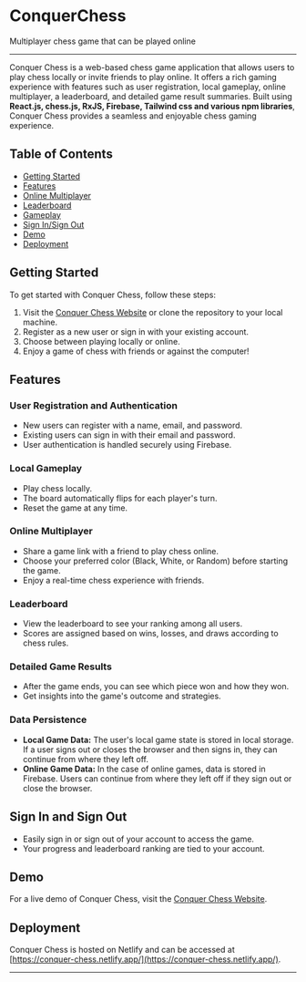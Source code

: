 # ConquerChess
Multiplayer chess game that can be played online

---

Conquer Chess is a web-based chess game application that allows users to play chess locally or invite friends to play online. It offers a rich gaming experience with features such as user registration, local gameplay, online multiplayer, a leaderboard, and detailed game result summaries. Built using <strong>React.js, chess.js, RxJS, Firebase, Tailwind css and various npm libraries</strong>, Conquer Chess provides a seamless and enjoyable chess gaming experience.

## Table of Contents

- [Getting Started](#getting-started)
- [Features](#features)
- [Online Multiplayer](#online-multiplayer)
- [Leaderboard](#leaderboard)
- [Gameplay](#gameplay)
- [Sign In/Sign Out](#sign-in-and-sign-out)
- [Demo](#demo)
- [Deployment](#deployment)

## Getting Started

To get started with Conquer Chess, follow these steps:

1. Visit the [Conquer Chess Website](https://conquer-chess.netlify.app/) or clone the repository to your local machine.
2. Register as a new user or sign in with your existing account.
3. Choose between playing locally or online.
4. Enjoy a game of chess with friends or against the computer!

## Features

### User Registration and Authentication

- New users can register with a name, email, and password.
- Existing users can sign in with their email and password.
- User authentication is handled securely using Firebase.

### Local Gameplay

- Play chess locally.
- The board automatically flips for each player's turn.
- Reset the game at any time.

### Online Multiplayer

- Share a game link with a friend to play chess online.
- Choose your preferred color (Black, White, or Random) before starting the game.
- Enjoy a real-time chess experience with friends.

### Leaderboard

- View the leaderboard to see your ranking among all users.
- Scores are assigned based on wins, losses, and draws according to chess rules.

### Detailed Game Results

- After the game ends, you can see which piece won and how they won.
- Get insights into the game's outcome and strategies.

### Data Persistence

- **Local Game Data:** The user's local game state is stored in local storage. If a user signs out or closes the browser and then signs in, they can continue from where they left off.
- **Online Game Data:** In the case of online games, data is stored in Firebase. Users can continue from where they left off if they sign out or close the browser.

## Sign In and Sign Out

- Easily sign in or sign out of your account to access the game.
- Your progress and leaderboard ranking are tied to your account.

## Demo

For a live demo of Conquer Chess, visit the [Conquer Chess Website](https://conquer-chess.netlify.app/).

## Deployment

Conquer Chess is hosted on Netlify and can be accessed at [https://conquer-chess.netlify.app/](https://conquer-chess.netlify.app/).

---
